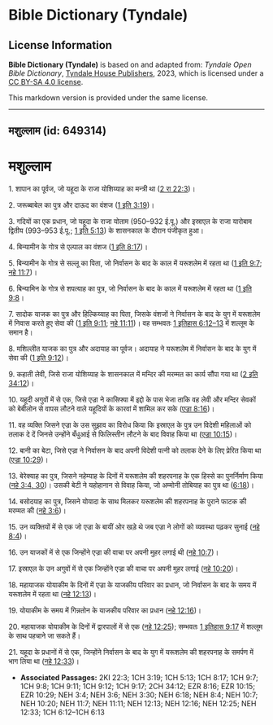 # Bible Dictionary (Tyndale)

## License Information

**Bible Dictionary (Tyndale)** is based on and adapted from: _Tyndale Open Bible Dictionary_, [Tyndale House Publishers](https://tyndaleopenresources.com/), 2023, which is licensed under a [CC BY-SA 4.0 license](https://creativecommons.org/licenses/by-sa/4.0/legalcode.en).

This markdown version is provided under the same license.



--------------------------------

## मशुल्लाम (id: 649314)

मशुल्लाम
========

1\. शापान का पूर्वज, जो यहूदा के राजा योशिय्याह का मन्त्री था ([2 रा 22:3](https://ref.ly/2Kgs22:3))।

2\. जरूब्बाबेल का पुत्र और दाऊद का वंशज ([1 इति 3:19](https://ref.ly/1Chr3:19))।

3\. गदियों का एक प्रधान, जो यहूदा के राजा योताम (950–932 ई.पू.) और इस्राएल के राजा यारोबाम द्वितीय (993–953 ई.पू.; [1 इति 5:13](https://ref.ly/1Chr5:13)) के शासनकाल के दौरान पंजीकृत हुआ।

4\. बिन्यामीन के गोत्र से एल्पाल का वंशज ([1 इति 8:17](https://ref.ly/1Chr8:17))।

5\. बिन्यामीन के गोत्र से सल्लू का पिता, जो निर्वासन के बाद के काल में यरूशलेम में रहता था ([1 इति 9:7](https://ref.ly/1Chr9:7); [नहे 11:7](https://ref.ly/Neh11:7))।

6\. बिन्यामिन के गोत्र से शपत्याह का पुत्र, जो निर्वासन के बाद के काल में यरूशलेम में रहता था ([1 इति 9:8](https://ref.ly/1Chr9:8)।

7\. सादोक याजक का पुत्र और हिल्किय्याह का पिता, जिसके वंशजों ने निर्वासन के बाद के युग में यरूशलेम में निवास करते हुए सेवा की ([1 इति 9:11](https://ref.ly/1Chr9:11); [नहे 11:11](https://ref.ly/Neh11:11))। वह सम्भवतः [1 इतिहास 6:12–13](https://ref.ly/1Chr6:12-1Chr6:13) में शल्लूम के समान है।

8\. मशिल्लीत याजक का पुत्र और अदायाह का पूर्वज। अदायाह ने यरूशलेम में निर्वासन के बाद के युग में सेवा की ([1 इति 9:12](https://ref.ly/1Chr9:12))।

9\. कहाती लेवी, जिसे राजा योशिय्याह के शासनकाल में मन्दिर की मरम्मत का कार्य सौंपा गया था ([2 इति 34:12](https://ref.ly/2Chr34:12))।

10\. यहूदी अगुवों में से एक, जिसे एज्रा ने कासिफ्या में इद्दो के पास भेजा ताकि वह लेवी और मन्दिर सेवकों को बेबीलोन से वापस लौटने वाले यहूदियों के कारवां में शामिल कर सके ([एज्रा 8:16](https://ref.ly/Ezra8:16))।

11\. वह व्यक्ति जिसने एज्रा के उस सुझाव का विरोध किया कि इस्राएल के पुत्र उन विदेशी महिलाओं को तलाक दे दें जिनसे उन्होंने बँधुआई से फिलिस्तीन लौटने के बाद विवाह किया था ([एज्रा 10:15](https://ref.ly/Ezra10:15))।

12\. बानी का बेटा, जिसे एज्रा ने निर्वासन के बाद अपनी विदेशी पत्नी को तलाक देने के लिए प्रेरित किया था ([एज्रा 10:29](https://ref.ly/Ezra10:29))।

13\. बेरेक्याह का पुत्र, जिसने नहेम्याह के दिनों में यरूशलेम की शहरपनाह के एक हिस्से का पुनर्निर्माण किया ([नहे 3:4, 30](https://ref.ly/Neh3:4,Neh3:30))। उसकी बेटी ने यहोहानान से विवाह किया, जो अम्मोनी तोबियाह का पुत्र था ([6:18](https://ref.ly/Neh6:18))।

14\. बसोदयाह का पुत्र, जिसने योयादा के साथ मिलकर यरूशलेम की शहरपनाह के पुराने फाटक की मरम्मत की ([नहे 3:6](https://ref.ly/Neh3:6))।

15\. उन व्यक्तियों में से एक जो एज्रा के बायीं ओर खड़े थे जब एज्रा ने लोगों को व्यवस्था पढ़कर सुनाई ([नहे 8:4](https://ref.ly/Neh8:4))।

16\. उन याजकों में से एक जिन्होंने एज्रा की वाचा पर अपनी मुहर लगाई थी ([नहे 10:7](https://ref.ly/Neh10:7))।

17\. इस्राएल के उन अगुवों में से एक जिन्होंने एज्रा की वाचा पर अपनी मुहर लगाई ([नहे 10:20](https://ref.ly/Neh10:20))।

18\. महायाजक योयाकीम के दिनों में एज्रा के याजकीय परिवार का प्रधान, जो निर्वासन के बाद के समय में यरूशलेम में रहता था ([नहे 12:13](https://ref.ly/Neh12:13))।

19\. योयाकीम के समय में गिन्नतोन के याजकीय परिवार का प्रधान ([नहे 12:16](https://ref.ly/Neh12:16))।

20\. महायाजक योयाकीम के दिनों में द्वारपालों में से एक ([नहे 12:25](https://ref.ly/Neh12:25)); सम्भवतः [1 इतिहास 9:17](https://ref.ly/1Chr9:17) में शल्लूम के साथ पहचाने जा सकते हैं।

21\. यहूदा के प्रधानों में से एक, जिन्होंने निर्वासन के बाद के युग में यरूशलेम की शहरपनाह के समर्पण में भाग लिया था ([नहे 12:33](https://ref.ly/Neh12:33))।

* **Associated Passages:** 2KI 22:3; 1CH 3:19; 1CH 5:13; 1CH 8:17; 1CH 9:7; 1CH 9:8; 1CH 9:11; 1CH 9:12; 1CH 9:17; 2CH 34:12; EZR 8:16; EZR 10:15; EZR 10:29; NEH 3:4; NEH 3:6; NEH 3:30; NEH 6:18; NEH 8:4; NEH 10:7; NEH 10:20; NEH 11:7; NEH 11:11; NEH 12:13; NEH 12:16; NEH 12:25; NEH 12:33; 1CH 6:12–1CH 6:13

